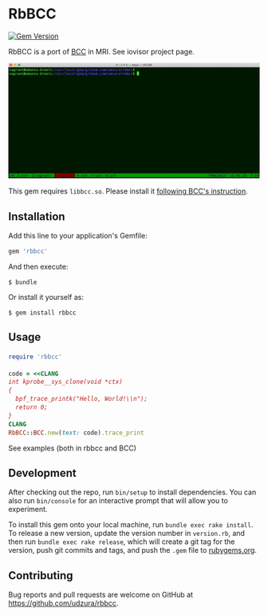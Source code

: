 # RbBCC

[![Gem Version](https://badge.fury.io/rb/rbbcc.svg)](https://badge.fury.io/rb/rbbcc)

RbBCC is a port of [BCC](https://github.com/iovisor/bcc) in MRI. See iovisor project page.

![Movie](examples/example.gif)

This gem requires `libbcc.so`. Please install it [following BCC's instruction](https://github.com/iovisor/bcc/blob/master/INSTALL.md).

## Installation

Add this line to your application's Gemfile:

```ruby
gem 'rbbcc'
```

And then execute:

    $ bundle

Or install it yourself as:

    $ gem install rbbcc

## Usage

```ruby
require 'rbbcc' 

code = <<CLANG
int kprobe__sys_clone(void *ctx)
{
  bpf_trace_printk("Hello, World!\\n");
  return 0;
}
CLANG
RbBCC::BCC.new(text: code).trace_print
```

See examples (both in rbbcc and BCC)

## Development

After checking out the repo, run `bin/setup` to install dependencies. You can also run `bin/console` for an interactive prompt that will allow you to experiment.

To install this gem onto your local machine, run `bundle exec rake install`. To release a new version, update the version number in `version.rb`, and then run `bundle exec rake release`, which will create a git tag for the version, push git commits and tags, and push the `.gem` file to [rubygems.org](https://rubygems.org).

## Contributing

Bug reports and pull requests are welcome on GitHub at https://github.com/udzura/rbbcc.
